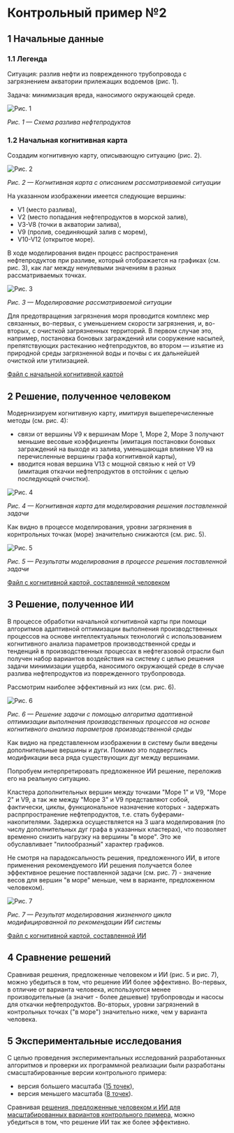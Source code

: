 # Контрольный пример №2

## 1 Начальные данные

### 1.1 Легенда

Ситуация: разлив нефти из поврежденного трубопровода с загрязнением акватории прилежащих водоемов (рис. 1).

Задача: минимизация вреда, наносимого окружающей среде.

![Рис. 1](pic_2_1.png)

_Рис. 1 — Схема разлива нефтепродуктов_

### 1.2 Начальная когнитивная карта

Создадим когнитивную карту, описывающую ситуацию (рис. 2).

![Рис. 2](pic_2_2.png)

_Рис. 2 — Когнитивная карта с описанием рассматриваемой ситуации_

На указанном изображении имеется следующие вершины:
- V1 (место разлива), 
- V2 (место попадания нефтепродуктов в морской залив),
- V3-V8 (точки в акватории залива),
- V9 (пролив, соединяющий залив с морем),
- V10-V12 (открытое море).

В ходе моделирования виден процесс распространения нефтепродуктов при разливе, который отображается на графиках (см. рис. 3), как лаг между ненулевыми значениям в разных рассматриваемых точках.

![Рис. 3](pic_2_3.png)

_Рис. 3 — Моделирование рассматриваемой ситуации_

Для предотвращения загрязнения моря проводится комплекс мер связанных, во-первых, с уменьшением скорости загрязнения, и, во-вторых, с очисткой загрязненных территорий. В первом случае это, например, постановка боновых заграждений или сооружение насыпей, препятствующих растеканию нефтепродуктов, во втором — изъятие из природной среды загрязненной воды и почвы с их дальнейшей очисткой или утилизацией.

[Файл с начальной когнитивной картой](Control_example_2_Phase_1_init_12.cmj)

## 2 Решение, полученное человеком

Модернизируем когнитивную карту, имитируя вышеперечисленные методы (см. рис. 4):
- связи от вершины V9 к вершинам Море 1, Море 2, Море 3 получают меньшие весовые коэффициенты (имитация постановки боновых заграждений на выходе из залива, уменьшающая влияние V9 на перечисленные вершины графа когнитивной карты),
- вводится новая вершина V13 с мощной связью к ней от V9 (имитация откачки нефтепродуктов в отстойник с целью последующей очистки).

![Рис. 4](pic_2_4.png)

_Рис. 4 — Когнитивная карта для моделирования решения поставленной задачи_

Как видно в процессе моделирования, уровни загрязнения в корнтрольных точках (море) значительно снижаются (см. рис. 5).

![Рис. 5](pic_2_5.png)

_Рис. 5 — Результаты моделирования в процессе решения поставленной задачи_

[Файл с когнитивной картой, составленной человеком](Control_example_2_Phase_2_human_12.cmj)

## 3 Решение, полученное ИИ

В процессе обработки начальной когнитивной карты при помощи алгоритмов адаптивной оптимизации выполнения производственных процессов на основе интеллектуальных технологий с использованием когнитивного анализа параметров производственной среды и тенденций в производственных процессах в нефтегазовой отрасли был получен набор вариантов воздействия на систему с целью решения задачи минимизации ущерба, наносимого окружающей среде в случае разлива нефтепродуктов из поврежденного трубопровода.

Рассмотрим наиболее эффективный из них (см. рис. 6).

![Рис. 6](pic_2_6.png)

_Рис. 6 — Решение задачи с помощью алгоритма адаптивной оптимизации выполнения производственных процессов на основе когнитивного анализа параметров производственной среды_

Как видно на представленном изображении в систему были введены дополнительные вершины и дуги. Помимо это подверглись модификации веса ряда существующих дуг между вершинами.

Попробуем интерпретировать предложенное ИИ решение, переложив его на реальную ситуацию.

Кластера дополнительных вершин между точками "Море 1" и V9, "Море 2" и V9, а так же между "Море 3" и V9 представляют собой, фактически, циклы, функциональное назначение которых - задержать распрпространение нефтепродуктов, т.е. стать буферами-накопителями. Задержка осуществляется на 3 шага моделирования (по числу дополнительных дуг графа в указанных кластерах), что позволяет временно снизить нагрузку на вершины "в море". Это же обуславливает "пилообразный" характер графиков.

Не смотря на парадоксальность решения, предложенного ИИ, в итоге применения рекомендуемого ИИ решения получается более эффективное решение поставленной задачи (см. рис. 7) - значение весов для вершин "в море" меньше, чем в варианте, предложенном человеком).

![Рис. 7](pic_2_7.png)

_Рис. 7 — Результат моделирования жизненного цикла модифицированной по рекомендации ИИ системы_

[Файл с когнитивной картой, составленной ИИ](Control_example_2_Phase_3_robo_12.cmj)

## 4 Сравнение решений

Сравнивая решения, предложенные человеком и ИИ (рис. 5 и рис. 7), можно убедиться в том, что решение ИИ более эффективно. Во-первых, в отличие от варианта человека, используются менее производительные (а значит - более дешевые) трубопроводы и насосы для откачки нефтепродуктов. Во-вторых, уровни загрязнений в контрольных точках ("в море") значительно ниже, чем у варианта человека.

## 5 Экспериментальные исследования

С целью проведения экспериментальных исследований разработанных алгоритмов и проверки их программной реализации были разработаны смасштабированные версии контрольного примера:

- версия большего масштаба ([15 точек](Control_example_2_Phase_1_init_15.cmj)),
- версия меньшего масштаба ([8 точек](Control_example_2_Phase_1_init_8.cmj)).

Сравнивая [решения, предложенные человеком и ИИ для масштабированных вариантов контрольного примера](Control_example_2_Phase_2-3_human-robo_8-15.zip), можно убедиться в том, что решение ИИ так же более эффективно.
